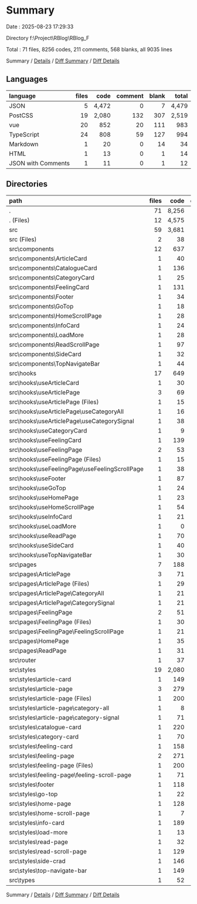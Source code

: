 # Summary

Date : 2025-08-23 17:29:33

Directory f:\\Project\\RBlog\\RBlog_F

Total : 71 files,  8256 codes, 211 comments, 568 blanks, all 9035 lines

Summary / [Details](details.md) / [Diff Summary](diff.md) / [Diff Details](diff-details.md)

## Languages
| language | files | code | comment | blank | total |
| :--- | ---: | ---: | ---: | ---: | ---: |
| JSON | 5 | 4,472 | 0 | 7 | 4,479 |
| PostCSS | 19 | 2,080 | 132 | 307 | 2,519 |
| vue | 20 | 852 | 20 | 111 | 983 |
| TypeScript | 24 | 808 | 59 | 127 | 994 |
| Markdown | 1 | 20 | 0 | 14 | 34 |
| HTML | 1 | 13 | 0 | 1 | 14 |
| JSON with Comments | 1 | 11 | 0 | 1 | 12 |

## Directories
| path | files | code | comment | blank | total |
| :--- | ---: | ---: | ---: | ---: | ---: |
| . | 71 | 8,256 | 211 | 568 | 9,035 |
| . (Files) | 12 | 4,575 | 15 | 32 | 4,622 |
| src | 59 | 3,681 | 196 | 536 | 4,413 |
| src (Files) | 2 | 38 | 0 | 10 | 48 |
| src\\components | 12 | 637 | 14 | 75 | 726 |
| src\\components\\ArticleCard | 1 | 40 | 0 | 4 | 44 |
| src\\components\\CatalogueCard | 1 | 136 | 0 | 17 | 153 |
| src\\components\\CategoryCard | 1 | 25 | 2 | 4 | 31 |
| src\\components\\FeelingCard | 1 | 131 | 9 | 11 | 151 |
| src\\components\\Footer | 1 | 34 | 0 | 3 | 37 |
| src\\components\\GoTop | 1 | 18 | 0 | 4 | 22 |
| src\\components\\HomeScrollPage | 1 | 28 | 1 | 3 | 32 |
| src\\components\\InfoCard | 1 | 24 | 0 | 3 | 27 |
| src\\components\\LoadMore | 1 | 28 | 0 | 4 | 32 |
| src\\components\\ReadScrollPage | 1 | 97 | 0 | 15 | 112 |
| src\\components\\SideCard | 1 | 32 | 0 | 3 | 35 |
| src\\components\\TopNavigateBar | 1 | 44 | 2 | 4 | 50 |
| src\\hooks | 17 | 649 | 39 | 103 | 791 |
| src\\hooks\\useArticleCard | 1 | 30 | 0 | 4 | 34 |
| src\\hooks\\useArticlePage | 3 | 69 | 0 | 14 | 83 |
| src\\hooks\\useArticlePage (Files) | 1 | 15 | 0 | 4 | 19 |
| src\\hooks\\useArticlePage\\useCategoryAll | 1 | 16 | 0 | 4 | 20 |
| src\\hooks\\useArticlePage\\useCategorySignal | 1 | 38 | 0 | 6 | 44 |
| src\\hooks\\useCategoryCard | 1 | 9 | 0 | 2 | 11 |
| src\\hooks\\useFeelingCard | 1 | 139 | 18 | 21 | 178 |
| src\\hooks\\useFeelingPage | 2 | 53 | 0 | 10 | 63 |
| src\\hooks\\useFeelingPage (Files) | 1 | 15 | 0 | 4 | 19 |
| src\\hooks\\useFeelingPage\\useFeelingScrollPage | 1 | 38 | 0 | 6 | 44 |
| src\\hooks\\useFooter | 1 | 87 | 3 | 1 | 91 |
| src\\hooks\\useGoTop | 1 | 24 | 0 | 4 | 28 |
| src\\hooks\\useHomePage | 1 | 23 | 1 | 4 | 28 |
| src\\hooks\\useHomeScrollPage | 1 | 54 | 5 | 14 | 73 |
| src\\hooks\\useInfoCard | 1 | 21 | 0 | 5 | 26 |
| src\\hooks\\useLoadMore | 1 | 0 | 0 | 1 | 1 |
| src\\hooks\\useReadPage | 1 | 70 | 7 | 14 | 91 |
| src\\hooks\\useSideCard | 1 | 40 | 0 | 4 | 44 |
| src\\hooks\\useTopNavigateBar | 1 | 30 | 5 | 5 | 40 |
| src\\pages | 7 | 188 | 6 | 31 | 225 |
| src\\pages\\ArticlePage | 3 | 71 | 2 | 13 | 86 |
| src\\pages\\ArticlePage (Files) | 1 | 29 | 1 | 5 | 35 |
| src\\pages\\ArticlePage\\CategoryAll | 1 | 21 | 1 | 4 | 26 |
| src\\pages\\ArticlePage\\CategorySignal | 1 | 21 | 0 | 4 | 25 |
| src\\pages\\FeelingPage | 2 | 51 | 1 | 9 | 61 |
| src\\pages\\FeelingPage (Files) | 1 | 30 | 1 | 5 | 36 |
| src\\pages\\FeelingPage\\FeelingScrollPage | 1 | 21 | 0 | 4 | 25 |
| src\\pages\\HomePage | 1 | 35 | 3 | 5 | 43 |
| src\\pages\\ReadPage | 1 | 31 | 0 | 4 | 35 |
| src\\router | 1 | 37 | 0 | 3 | 40 |
| src\\styles | 19 | 2,080 | 132 | 307 | 2,519 |
| src\\styles\\article-card | 1 | 149 | 6 | 24 | 179 |
| src\\styles\\article-page | 3 | 279 | 18 | 39 | 336 |
| src\\styles\\article-page (Files) | 1 | 200 | 8 | 29 | 237 |
| src\\styles\\article-page\\category-all | 1 | 8 | 0 | 0 | 8 |
| src\\styles\\article-page\\category-signal | 1 | 71 | 10 | 10 | 91 |
| src\\styles\\catalogue-card | 1 | 220 | 4 | 39 | 263 |
| src\\styles\\category-card | 1 | 70 | 8 | 9 | 87 |
| src\\styles\\feeling-card | 1 | 158 | 6 | 27 | 191 |
| src\\styles\\feeling-page | 2 | 271 | 18 | 39 | 328 |
| src\\styles\\feeling-page (Files) | 1 | 200 | 8 | 29 | 237 |
| src\\styles\\feeling-page\\feeling-scroll-page | 1 | 71 | 10 | 10 | 91 |
| src\\styles\\footer | 1 | 118 | 0 | 17 | 135 |
| src\\styles\\go-top | 1 | 22 | 0 | 2 | 24 |
| src\\styles\\home-page | 1 | 128 | 15 | 16 | 159 |
| src\\styles\\home-scroll-page | 1 | 7 | 0 | 0 | 7 |
| src\\styles\\info-card | 1 | 189 | 28 | 20 | 237 |
| src\\styles\\load-more | 1 | 13 | 0 | 2 | 15 |
| src\\styles\\read-page | 1 | 32 | 0 | 3 | 35 |
| src\\styles\\read-scroll-page | 1 | 129 | 1 | 21 | 151 |
| src\\styles\\side-crad | 1 | 146 | 14 | 25 | 185 |
| src\\styles\\top-navigate-bar | 1 | 149 | 14 | 24 | 187 |
| src\\types | 1 | 52 | 5 | 7 | 64 |

Summary / [Details](details.md) / [Diff Summary](diff.md) / [Diff Details](diff-details.md)